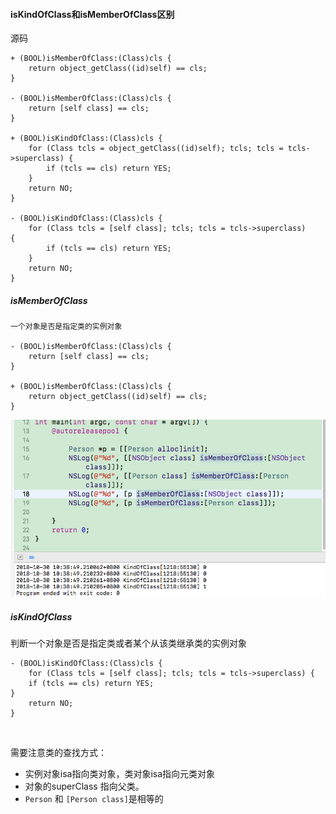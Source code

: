 #### isKindOfClass和isMemberOfClass区别

源码

```
+ (BOOL)isMemberOfClass:(Class)cls {
    return object_getClass((id)self) == cls;
}

- (BOOL)isMemberOfClass:(Class)cls {
    return [self class] == cls;
}

+ (BOOL)isKindOfClass:(Class)cls {
    for (Class tcls = object_getClass((id)self); tcls; tcls = tcls->superclass) {
        if (tcls == cls) return YES;
    }
    return NO;
}

- (BOOL)isKindOfClass:(Class)cls {
    for (Class tcls = [self class]; tcls; tcls = tcls->superclass)     {
        if (tcls == cls) return YES;
    }
    return NO;
}
```

##### isMemberOfClass

```
一个对象是否是指定类的实例对象

- (BOOL)isMemberOfClass:(Class)cls {
    return [self class] == cls;
}

+ (BOOL)isMemberOfClass:(Class)cls {
    return object_getClass((id)self) == cls;
}
```

![](img/isMemberOfClass.png)

##### isKindOfClass

判断一个对象是否是指定类或者某个从该类继承类的实例对象

```
- (BOOL)isKindOfClass:(Class)cls {
    for (Class tcls = [self class]; tcls; tcls = tcls->superclass) {
    if (tcls == cls) return YES;
}
    return NO;
}
```

![]()

需要注意类的查找方式：

- 实例对象isa指向类对象，类对象isa指向元类对象
- 对象的superClass 指向父类。
- `Person`  和  `[Person class]`是相等的
